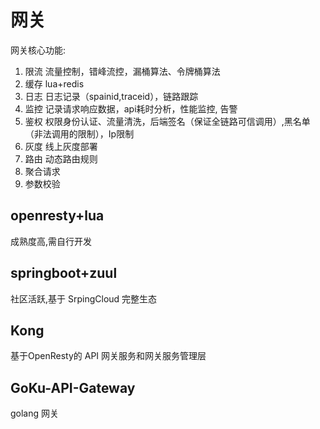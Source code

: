 # 网关

网关核心功能:

1. 限流  流量控制，错峰流控，漏桶算法、令牌桶算法
2. 缓存  lua+redis
3. 日志  日志记录（spainid,traceid），链路跟踪
4. 监控  记录请求响应数据，api耗时分析，性能监控, 告警
5. 鉴权  权限身份认证、流量清洗，后端签名（保证全链路可信调用）,黑名单（非法调用的限制），Ip限制
6. 灰度  线上灰度部署
7. 路由  动态路由规则
8. 聚合请求
9. 参数校验

## openresty+lua

成熟度高,需自行开发

## springboot+zuul

社区活跃,基于 SrpingCloud 完整生态

## Kong

基于OpenResty的 API 网关服务和网关服务管理层

## GoKu-API-Gateway

golang 网关